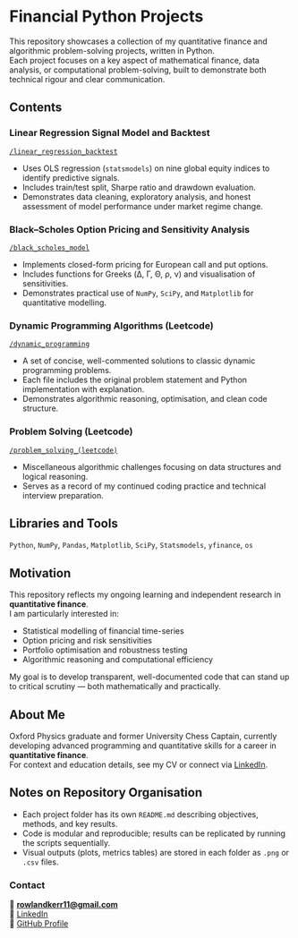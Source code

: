 # Financial Python Projects

This repository showcases a collection of my quantitative finance and algorithmic problem-solving projects, written in Python.  
Each project focuses on a key aspect of mathematical finance, data analysis, or computational problem-solving, built to demonstrate both technical rigour and clear communication.


## Contents

### Linear Regression Signal Model and Backtest
[`/linear_regression_backtest`](./linear_regression_backtest)
- Uses OLS regression (`statsmodels`) on nine global equity indices to identify predictive signals.  
- Includes train/test split, Sharpe ratio and drawdown evaluation.  
- Demonstrates data cleaning, exploratory analysis, and honest assessment of model performance under market regime change.


### Black–Scholes Option Pricing and Sensitivity Analysis
[`/black_scholes_model`](./black_scholes_model)
- Implements closed-form pricing for European call and put options.  
- Includes functions for Greeks (Δ, Γ, Θ, ρ, ν) and visualisation of sensitivities.  
- Demonstrates practical use of `NumPy`, `SciPy`, and `Matplotlib` for quantitative modelling.


### Dynamic Programming Algorithms (Leetcode)
[`/dynamic_programming`](./dynamic_programming)
- A set of concise, well-commented solutions to classic dynamic programming problems.  
- Each file includes the original problem statement and Python implementation with explanation.  
- Demonstrates algorithmic reasoning, optimisation, and clean code structure.


### Problem Solving (Leetcode)
[`/problem_solving_(leetcode)`](./problem_solving_(leetcode))
- Miscellaneous algorithmic challenges focusing on data structures and logical reasoning.  
- Serves as a record of my continued coding practice and technical interview preparation.


## Libraries and Tools

`Python`, `NumPy`, `Pandas`, `Matplotlib`, `SciPy`, `Statsmodels`, `yfinance`, `os`


## Motivation

This repository reflects my ongoing learning and independent research in **quantitative finance**.  
I am particularly interested in:

- Statistical modelling of financial time-series  
- Option pricing and risk sensitivities  
- Portfolio optimisation and robustness testing  
- Algorithmic reasoning and computational efficiency  

My goal is to develop transparent, well-documented code that can stand up to critical scrutiny — both mathematically and practically.


## About Me

Oxford Physics graduate and former University Chess Captain, currently developing advanced programming and quantitative skills for a career in **quantitative finance**.  
For context and education details, see my CV or connect via [LinkedIn](https://www.linkedin.com/in/rowland-k-8945a3292/).


## Notes on Repository Organisation

- Each project folder has its own `README.md` describing objectives, methods, and key results.  
- Code is modular and reproducible; results can be replicated by running the scripts sequentially.  
- Visual outputs (plots, metrics tables) are stored in each folder as `.png` or `.csv` files.  


### Contact

📧 **rowlandkerr11@gmail.com**  
🔗 [LinkedIn](https://www.linkedin.com/in/rowland-k-8945a3292/)  
🔗 [GitHub Profile](https://github.com/Rowland-Kerr)
